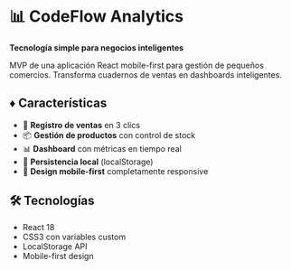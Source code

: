 # 📊 CodeFlow Analytics

**Tecnología simple para negocios inteligentes**

MVP de una aplicación React mobile-first para gestión de pequeños comercios. Transforma cuadernos de ventas en dashboards inteligentes.

## ♦ Características

- 🛒 **Registro de ventas** en 3 clics
- 📦 **Gestión de productos** con control de stock
- 📊 **Dashboard** con métricas en tiempo real
- 💾 **Persistencia local** (localStorage)
- 📱 **Design mobile-first** completamente responsive

## 🛠️ Tecnologías

- React 18
- CSS3 con variables custom
- LocalStorage API
- Mobile-first design
